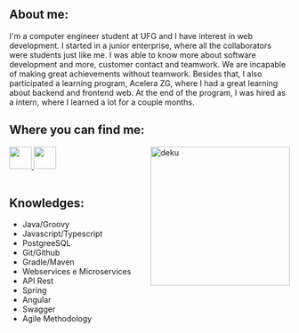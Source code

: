 <body>
  
  <h2> 
   About me: 
  </h2>
  I'm a computer engineer student at UFG and I have interest in web development. I started in a junior enterprise, where all the collaborators were students just like me. I was able to know more about software development and more, customer contact and teamwork. We are incapable of making great achievements without teamwork. Besides that, I also participated a learning program, Acelera ZG, where I had a great learning about backend and frontend web. At the end of the program, I was hired as a intern, where I learned a lot for a couple months. 
  <h2> 
   Where you can find me: 
  </h2> 
  
  <a border-radius:5px href="https://linkedin.com/in/hideki-abe">
    <img height=40px src="https://img.shields.io/badge/LinkedIn-0077B5?style=for-the-badge&logo=linkedin&logoColor=white">
  </a>
  
  <a  href="https://www.instagram.com/hide.kii/">
  <img height=40px src="https://img.shields.io/badge/Instagram-E4405F?style=for-the-badge&logo=instagram&logoColor=white">
  </a>
  
  
  <img align="right" width="250px" height="250"  src="https://i.imgur.com/Z9bdip0.gif" alt="deku"  width="250" />
  
  <div style="display: inline_block"><br>
      <h2 >
        Knowledges: 
      </h2>
    
- Java/Groovy
- Javascript/Typescript
- PostgreeSQL
- Git/Github
- Gradle/Maven
- Webservices e Microservices
- API Rest  
- Spring 
- Angular
- Swagger
- Agile Methodology

    
</body>
